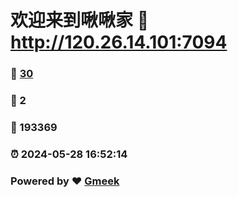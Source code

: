 # 欢迎来到啾啾家 :link: http://120.26.14.101:7094 
### :page_facing_up: [30](http://120.26.14.101:7094/tag.html) 
### :speech_balloon: 2 
### :hibiscus: 193369 
### :alarm_clock: 2024-05-28 16:52:14 
### Powered by :heart: [Gmeek](https://github.com/Meekdai/Gmeek)
